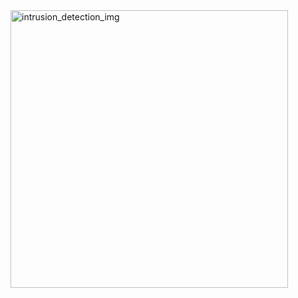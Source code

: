 <img width="444" alt="intrusion_detection_img" src="https://github.com/user-attachments/assets/7ea66666-3288-4de9-9089-a54a5f7115c9">
